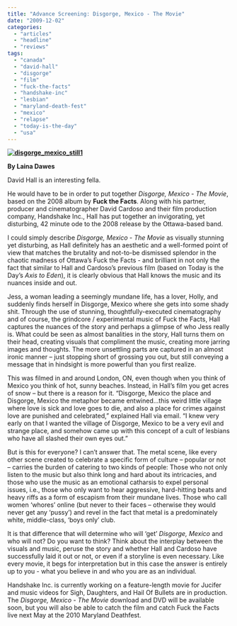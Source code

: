 ```yaml
---
title: "Advance Screening: Disgorge, Mexico - The Movie"
date: "2009-12-02"
categories: 
  - "articles"
  - "headline"
  - "reviews"
tags: 
  - "canada"
  - "david-hall"
  - "disgorge"
  - "film"
  - "fuck-the-facts"
  - "handshake-inc"
  - "lesbian"
  - "maryland-death-fest"
  - "mexico"
  - "relapse"
  - "today-is-the-day"
  - "usa"
---
```


**[![disgorge_mexico_still1](http://www.hellbound.ca/wp-content/uploads/2009/12/disgorge_mexico_still1-300x168.jpg "disgorge_mexico_still1")](http://www.hellbound.ca/wp-content/uploads/2009/12/disgorge_mexico_still1.jpg)**

**By Laina Dawes**

David Hall is an interesting fella.

He would have to be in order to put together _Disgorge, Mexico - The Movie_, based on the 2008 album by **Fuck the Facts**. Along with his partner, producer and cinematographer David Cardoso and their film production company, Handshake Inc., Hall has put together an invigorating, yet disturbing, 42 minute ode to the 2008 release by the Ottawa-based band.

I could simply describe _Disgorge, Mexico - The Movie_ as visually stunning yet disturbing, as Hall definitely has an aesthetic and a well-formed point of view that matches the brutality and not-to-be dismissed splendor in the chaotic madness of Ottawa’s Fuck the Facts - and brilliant in not only the fact that similar to Hall and Cardoso’s previous film (based on Today is the Day’s _Axis to Eden_), it is clearly obvious that Hall knows the music and its nuances inside and out.

Jess, a woman leading a seemingly mundane life, has a lover, Holly, and suddenly finds herself in Disgorge, Mexico where she gets into some shady shit. Through the use of stunning, thoughtfully-executed cinematography and of course, the grindcore / experimental music of Fuck the Facts, Hall captures the nuances of the story and perhaps a glimpse of who Jess really is. What could be seen as almost banalities in the story, Hall turns them on their head, creating visuals that compliment the music, creating more jarring images and thoughts. The more unsettling parts are captured in an almost ironic manner – just stopping short of grossing you out, but still conveying a message that in hindsight is more powerful than you first realize.

This was filmed in and around London, ON, even though when you think of Mexico you think of hot, sunny beaches. Instead, in Hall’s film you get acres of snow – but there is a reason for it. “Disgorge, Mexico the place and Disgorge, Mexico the metaphor became entwined...this weird little village where love is sick and love goes to die, and also a place for crimes against love are punished and celebrated,” explained Hall via email. “I knew very early on that I wanted the village of Disgorge, Mexico to be a very evil and strange place, and somehow came up with this concept of a cult of lesbians who have all slashed their own eyes out.”

But is this for everyone? I can’t answer that. The metal scene, like every other scene created to celebrate a specific form of culture – popular or not – carries the burden of catering to two kinds of people: Those who not only listen to the music but also think long and hard about its intricacies, and those who use the music as an emotional catharsis to expel personal issues, i.e., those who only want to hear aggressive, hard-hitting beats and heavy riffs as a form of escapism from their mundane lives. Those who call women ‘whores’ online (but never to their faces – otherwise they would never get any ‘pussy’) and revel in the fact that metal is a predominately white, middle-class, ‘boys only’ club.

It is that difference that will determine who will ‘get’ _Disgorge, Mexico_ and who will not? Do you want to think? Think about the interplay between the visuals and music, peruse the story and whether Hall and Cardoso have successfully laid it out or not, or even if a storyline is even necessary. Like every movie, it begs for interpretation but in this case the answer is entirely up to you - what you believe in and who you are as an individual.

Handshake Inc. is currently working on a feature-length movie for Jucifer and music videos for Sigh, Daughters, and Hail Of Bullets are in production. The _Disgorge, Mexico - The Movie_ download and DVD will be available soon, but you will also be able to catch the film and catch Fuck the Facts live next May at the 2010 Maryland Deathfest.
